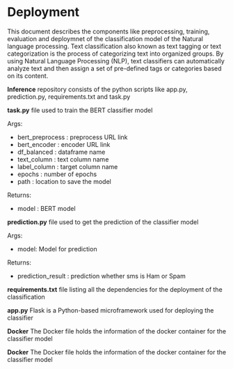 # Deployment
This document describes the components like preprocessing, training, evaluation and deploymnet of the classification model of the Natural language processing. Text classification also known as text tagging or text categorization is the process of categorizing text into organized groups. By using Natural Language Processing (NLP), text classifiers can automatically analyze text and then assign a set of pre-defined tags or categories based on its content.

**Inference** repository consists of the python scripts like app.py, prediction.py, requirements.txt and task.py

 **task.py** file used to train the BERT classifier model

 Args:
   * bert_preprocess : preprocess URL link
   * bert_encoder : encoder URL link
   * df_balanced : dataframe name
   * text_column : text column name
   * label_column : target column name
   * epochs : number of epochs
   * path : location to save the model

 Returns:
   * model : BERT model

 **prediction.py** file used to get the prediction of the classifier model

 Args:
   * model: Model for prediction

 Returns:
   * prediction_result : prediction whether sms is Ham or Spam

 **requirements.txt** file listing all the dependencies for the deployment of the classification

 **app.py** Flask is a Python-based microframework used for deploying the classifier

 **Docker** The Docker file holds the information of the docker container for the classifier model


**Docker** The Docker file holds the information of the docker container for the classifier model
